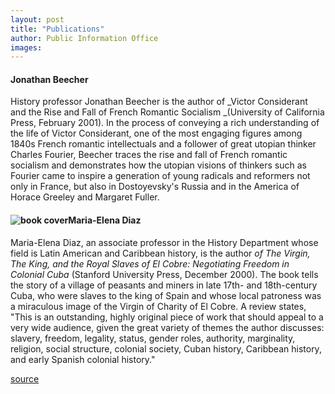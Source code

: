 ```yaml
---
layout: post
title: "Publications"
author: Public Information Office
images:
---
```


#### Jonathan Beecher

History professor Jonathan Beecher is the author of _Victor Considerant and the Rise and Fall of French Romantic Socialism _(University of California Press, February 2001). In the process of conveying a rich understanding of the life of Victor Considerant, one of the most engaging figures among 1840s French romantic intellectuals and a follower of great utopian thinker Charles Fourier, Beecher traces the rise and fall of French romantic socialism and demonstrates how the utopian visions of thinkers such as Fourier came to inspire a generation of young radicals and reformers not only in France, but also in Dostoyevsky's Russia and in the America of Horace Greeley and Margaret Fuller.

#### ![book cover][1]Maria-Elena Diaz

Maria-Elena Diaz, an associate professor in the History Department whose field is Latin American and Caribbean history, is the author _of The Virgin, The King, and the Royal Slaves of El Cobre: Negotiating Freedom in Colonial Cuba_ (Stanford University Press, December 2000). The book tells the story of a village of peasants and miners in late 17th- and 18th-century Cuba, who were slaves to the king of Spain and whose local patroness was a miraculous image of the Virgin of Charity of El Cobre. A review states, "This is an outstanding, highly original piece of work that should appeal to a very wide audience, given the great variety of themes the author discusses: slavery, freedom, legality, status, gender roles, authority, marginality, religion, social structure, colonial society, Cuban history, Caribbean history, and early Spanish colonial history."  

[1]: ../art/diaz_bookcover.140.jpg

[source](http://www1.ucsc.edu/currents/00-01/02-05/publications.html "Permalink to publications")
